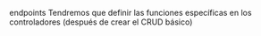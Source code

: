 endpoints
Tendremos que definir las funciones específicas en los controladores (después de crear el CRUD básico)